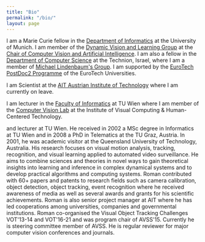 ```yaml
---
title: "Bio"
permalink: "/bio/"
layout: page
---
```


I am a Marie Curie fellow in the [Department of Informatics](https://www.in.tum.de/en/) at the University of Munich. I am member of the [Dynamic Vision and Learning Group](https://dvl.in.tum.de) at the [Chair of Computer Vision and Artificial Intelligence](https://cvai.in.tum.de).
I am also a fellow in the [Department of Computer Science](https://www.cs.technion.ac.il) at the Technion, Israel, where I am a member of [Michael Lindenbaum's Group](https://mic.net.technion.ac.il). I am supported by the [EuroTech PostDoc2 Programme](https://postdoc2.eurotech-universities.eu/our-fellows-2/) of the EuroTech Universities.

I am Scientist at the [AIT Austrian Institute of Technology](https://www.ait.ac.at) where I am currently on leave.

I am lecturer in the [Faculty of Informatics](https://informatics.tuwien.ac.at) at TU Wien where I am member of the [Computer Vision Lab](https://cvl.tuwien.ac.at) at the Institute of Visual Computing & Human-Centered Technology.

and lecturer at TU Wien. He received in 2002 a MSc degree in Informatics at TU Wien and in 2008 a PhD in Telematics at the TU Graz, Austria. In 2001, he was academic visitor at the Queensland University of Technology, Australia. His research focuses on visual motion analysis, tracking, recognition, and visual learning applied to automated video surveillance. He aims to combine sciences and theories in novel ways to gain theoretical insights into learning and inference in complex dynamical systems and to develop practical algorithms and computing systems. Roman contributed with 60+ papers and patents to research fields such as camera calibration, object detection, object tracking, event recognition where he received awareness of media as well as several awards and grants for his scientific achievements. Roman is also senior project manager at AIT where he has led cooperations among universities, companies and governmental institutions. Roman co-organised the Visual Object Tracking Challenges VOT'13-14 and VOT'16-21 and was program chair of AVSS'15. Currently he is steering committee member of AVSS. He is regular reviewer for major computer vision conferences and journals.
